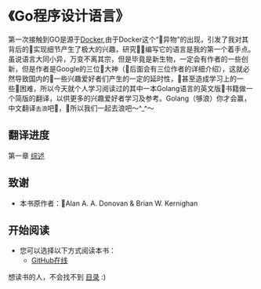 《Go程序设计语言》
===================

第一次接触到GO是源于[Docker](https://www.docker.com/),由于Docker这个“异物”的出现，引发了我对其背后的实现细节产生了极大的兴趣，研究编写它的语言是我的第一个着手点。虽说语言大同小异，万变不离其宗，但是毕竟是新生物，一定会有作者的一些创新，但是作者是Google的三位大神（后面会有三位作者的详细介绍），这就必然导致国内的一些兴趣爱好者们产生的一定的延时性，甚至造成学习上的一些困难，所以今天就个人学习阅读过的其中一本Golang语言的英文版书籍做一个简版的翻译，以供更多的兴趣爱好者学习及参考。Golang（够浪）你才会赢，中文翻译`去浪`吧，所以我们一起去浪吧～^_^～

## 翻译进度

第一章 [综述](eBook/01.0.md)

## 致谢

- 本书原作者：Alan A. A. Donovan & Brian W. Kernighan

## 开始阅读

- 您可以选择以下方式阅读本书：
  - [GitHub在线](./eBook/preface.md)

想读书的人，不会找不到 [目录](eBook/directory.md) :)

